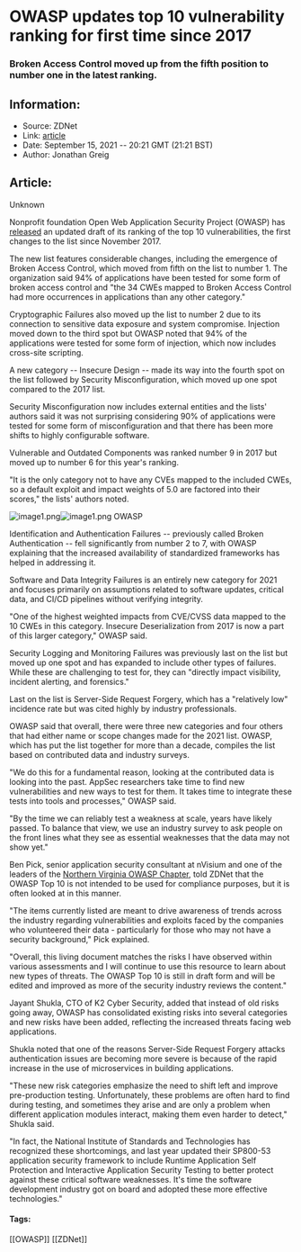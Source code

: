 # OWASP updates top 10 vulnerability ranking for first time since 2017
### Broken Access Control moved up from the fifth position to number one in the latest ranking.

## Information:
+ Source: ZDNet
+ Link: [article](https://www.zdnet.com/article/owasp-updates-top-10-vulnerability-ranking-for-first-time-since-2017/)
+ Date: September 15, 2021 -- 20:21 GMT (21:21 BST)
+ Author: Jonathan Greig


## Article:
Unknown

Nonprofit foundation Open Web Application Security Project (OWASP) has [released](https://owasp.org/Top10/) an updated draft of its ranking of the top 10 vulnerabilities, the first changes to the list since November 2017.

The new list features considerable changes, including the emergence of Broken Access Control, which moved from fifth on the list to number 1. The organization said 94% of applications have been tested for some form of broken access control and "the 34 CWEs mapped to Broken Access Control had more occurrences in applications than any other category." 

Cryptographic Failures also moved up the list to number 2 due to its connection to sensitive data exposure and system compromise. Injection moved down to the third spot but OWASP noted that 94% of the applications were tested for some form of injection, which now includes cross-site scripting. 

A new category -- Insecure Design -- made its way into the fourth spot on the list followed by Security Misconfiguration, which moved up one spot compared to the 2017 list. 

Security Misconfiguration now includes external entities and the lists' authors said it was not surprising considering 90% of applications were tested for some form of misconfiguration and that there has been more shifts to highly configurable software. 

Vulnerable and Outdated Components was ranked number 9 in 2017 but moved up to number 6 for this year's ranking.

"It is the only category not to have any CVEs mapped to the included CWEs, so a default exploit and impact weights of 5.0 are factored into their scores," the lists' authors noted. 

![image1.png]()![image1.png](https://www.zdnet.com/a/hub/i/r/2021/09/15/ef60a70c-14b3-42d9-801d-ff0ae52e507b/resize/470xauto/a99ce097d4751a695d8fc1790171b8e1/image1.png)
 OWASP
 




Identification and Authentication Failures -- previously called Broken Authentication -- fell significantly from number 2 to 7, with OWASP explaining that the increased availability of standardized frameworks has helped in addressing it. 

Software and Data Integrity Failures is an entirely new category for 2021 and focuses primarily on assumptions related to software updates, critical data, and CI/CD pipelines without verifying integrity. 

"One of the highest weighted impacts from CVE/CVSS data mapped to the 10 CWEs in this category. Insecure Deserialization from 2017 is now a part of this larger category," OWASP said.

Security Logging and Monitoring Failures was previously last on the list but moved up one spot and has expanded to include other types of failures. While these are challenging to test for, they can "directly impact visibility, incident alerting, and forensics."

Last on the list is Server-Side Request Forgery, which has a "relatively low" incidence rate but was cited highly by industry professionals. 

OWASP said that overall, there were three new categories and four others that had either name or scope changes made for the 2021 list. OWASP, which has put the list together for more than a decade, compiles the list based on contributed data and industry surveys. 

"We do this for a fundamental reason, looking at the contributed data is looking into the past. AppSec researchers take time to find new vulnerabilities and new ways to test for them. It takes time to integrate these tests into tools and processes," OWASP said. 

"By the time we can reliably test a weakness at scale, years have likely passed. To balance that view, we use an industry survey to ask people on the front lines what they see as essential weaknesses that the data may not show yet."

Ben Pick, senior application security consultant at nVisium and one of the leaders of the [Northern Virginia OWASP Chapter](https://owasp.org/www-chapter-northern-virginia/), told ZDNet that the OWASP Top 10 is not intended to be used for compliance purposes, but it is often looked at in this manner. 

"The items currently listed are meant to drive awareness of trends across the industry regarding vulnerabilities and exploits faced by the companies who volunteered their data - particularly for those who may not have a security background," Pick explained. 

"Overall, this living document matches the risks I have observed within various assessments and I will continue to use this resource to learn about new types of threats. The OWASP Top 10 is still in draft form and will be edited and improved as more of the security industry reviews the content."

Jayant Shukla, CTO of K2 Cyber Security, added that instead of old risks going away, OWASP has consolidated existing risks into several categories and new risks have been added, reflecting the increased threats facing web applications. 

Shukla noted that one of the reasons Server-Side Request Forgery attacks authentication issues are becoming more severe is because of the rapid increase in the use of microservices in building applications.

"These new risk categories emphasize the need to shift left and improve pre-production testing. Unfortunately, these problems are often hard to find during testing, and sometimes they arise and are only a problem when different application modules interact, making them even harder to detect," Shukla said. 

"In fact, the National Institute of Standards and Technologies has recognized these shortcomings, and last year updated their SP800-53 application security framework to include Runtime Application Self Protection and Interactive Application Security Testing to better protect against these critical software weaknesses. It's time the software development industry got on board and adopted these more effective technologies."





#### Tags:
[[OWASP]] [[ZDNet]]
